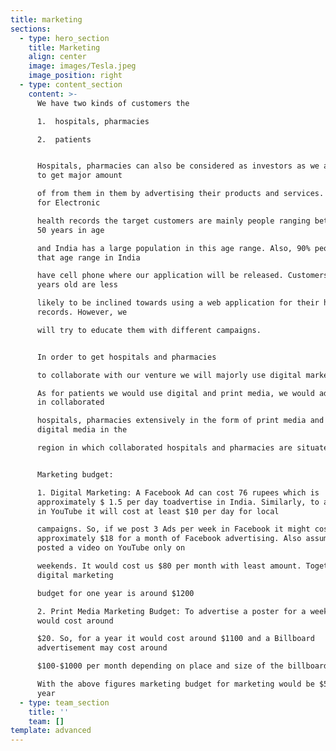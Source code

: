 ```yaml
---
title: marketing
sections:
  - type: hero_section
    title: Marketing
    align: center
    image: images/Tesla.jpeg
    image_position: right
  - type: content_section
    content: >-
      We have two kinds of customers the

      1.  hospitals, pharmacies

      2.  patients


      Hospitals, pharmacies can also be considered as investors as we are going
      to get major amount

      of from them in them by advertising their products and services. However,
      for Electronic

      health records the target customers are mainly people ranging between 13 –
      50 years in age

      and India has a large population in this age range. Also, 90% people in
      that age range in India

      have cell phone where our application will be released. Customers above 50
      years old are less

      likely to be inclined towards using a web application for their health
      records. However, we

      will try to educate them with different campaigns.


      In order to get hospitals and pharmacies

      to collaborate with our venture we will majorly use digital marketing.

      As for patients we would use digital and print media, we would advertise
      in collaborated

      hospitals, pharmacies extensively in the form of print media and through
      digital media in the

      region in which collaborated hospitals and pharmacies are situated.


      Marketing budget:

      1. Digital Marketing: A Facebook Ad can cost 76 rupees which is
      approximately $ 1.5 per day toadvertise in India. Similarly, to advertise
      in YouTube it will cost at least $10 per day for local

      campaigns. So, if we post 3 Ads per week in Facebook it might cost us
      approximately $18 for a month of Facebook advertising. Also assume we
      posted a video on YouTube only on

      weekends. It would cost us $80 per month with least amount. Together
      digital marketing

      budget for one year is around $1200

      2. Print Media Marketing Budget: To advertise a poster for a week in India
      would cost around

      $20. So, for a year it would cost around $1100 and a Billboard
      advertisement may cost around

      $100-$1000 per month depending on place and size of the billboard

      With the above figures marketing budget for marketing would be $5000 per
      year
  - type: team_section
    title: ''
    team: []
template: advanced
---
```

